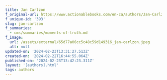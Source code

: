 ```yaml
---
title: Jan Carlzon
f_original-url: https://www.actionablebooks.com/en-ca/authors/Jan-Carlzon/
f_unique-id: '393'
slug: jan-carlzon
f_summaries:
  - cms/summaries/moments-of-truth.md
f_image:
  url: /assets/external/65d77a06cc5c48c59d149316_jan-carlzon.jpeg
  alt: null
updated-on: '2024-02-23T13:31:27.513Z'
created-on: '2024-02-22T16:44:55.064Z'
published-on: '2024-02-23T13:42:23.311Z'
layout: '[authors].html'
tags: authors
---
```



